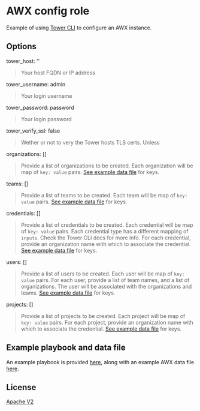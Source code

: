 # AWX config role

Example of using [Tower CLI](https://github.com/ansible/tower-cli) to configure an AWX instance.

## Options

tower_host: '' 
> Your host FQDN or IP address

tower_username: admin
> Your login username

tower_password: password
> Your login password

tower_verify_ssl: false
> Wether or not to very the Tower hosts TLS certs. Unless

organizations: []
> Provide a list of organizations to be created. Each organization will be map of `key: value` pairs. [See example data file](./awx-example-data.yml) for keys.

teams: []
> Provide a list of teams to be created. Each team will be map of `key: value` pairs. [See example data file](./awx-example-data.yml) for keys.

credentials: []
> Provide a list of credentials to be created. Each credential will be map of `key: value` pairs. Each credential type has a different mapping of `inputs`. Check the Tower CLI docs for more info. For each credential, provide an organization name with which to associate the credential. [See example data file](./awx-example-data.yml) for keys.

users: []
> Provide a list of users to be created. Each user will be map of `key: value` pairs. For each user, provide a list of team names, and a list of organizations. The user will be associated with the organizations and teams. [See example data file](./awx-example-data.yml) for keys.

projects: []
> Provide a list of projects to be created. Each project will be map of `key: value` pairs. For each project, provide an organization name with which to associate the credential. [See example data file](./awx-example-data.yml) for keys.

## Example playbook and data file

An example playbook is provided [here](./awx-setup.yml), along with an example AWX data file [here](./awx-example-data.yml).

## License

[Apache V2](./LICENSE)
